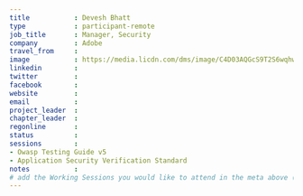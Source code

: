 ```yaml
---
title           : Devesh Bhatt
type            : participant-remote
job_title       : Manager, Security
company         : Adobe
travel_from     :
image           : https://media.licdn.com/dms/image/C4D03AQGcS9T2S6wqhw/profile-displayphoto-shrink_200_200/0?e=1532563200&v=beta&t=Fnt2z3fLb_qsU1P3Ecrs5EFr0uE5pKPyXyEJcWor4g4
linkedin        : 
twitter         :
facebook        :
website         :
email           :
project_leader  :
chapter_leader  :
regonline       :
status          : 
sessions        :
- Owasp Testing Guide v5
- Application Security Verification Standard
notes           :
# add the Working Sessions you would like to attend in the meta above (use the session's title) e.g. sessions (one per line): -Security Playbooks Diagrams -Hackathon Daily Sessions
---
```


<!-- put more details about participant here -->
